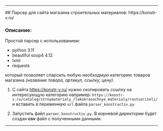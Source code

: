 <hr></hr>
## Парсер для сайта магазина строительных материалов: https://konstr-v.ru/
     
### Описание:
Простой парсер с использованием:

- python 3.11
- beautiful soup4 4.12
- lxml
- requests

который позволяет спарсить любую необходмую категорию товаров магазина _(название товара, артикул, ссылку, цену)_.

1. С сайта https://konstr-v.ru/ нужно скопировать ссылку на интересующую категорию 
 например: 
 ```https://konstr-v.ru/catalog/stroymaterialy_/lakokrasochnye_materialy/rastvoriteli/```
и вставить в переменную ```url``` файла ```parser_konstructiv.py```

2.   Запустить файл ```parser_konstructiv.py```. В корневой директории будет создан __csv__ файл с полученными данными.

<hr></hr>